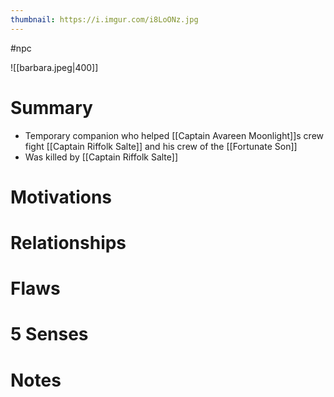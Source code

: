 ```yaml
---
thumbnail: https://i.imgur.com/i8LoONz.jpg
---
```


#npc

![[barbara.jpeg|400]]

# Summary
- Temporary companion who helped [[Captain Avareen Moonlight]]s crew fight [[Captain Riffolk Salte]] and his crew of the [[Fortunate Son]]
- Was killed by [[Captain Riffolk Salte]]

# Motivations
# Relationships
# Flaws
# 5 Senses
# Notes
